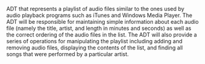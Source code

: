 ADT that represents a playlist of audio files similar to the ones used by audio playback programs such as iTunes and Windows Media Player. The ADT will be responsible for maintaining simple information about each audio file (namely the title, artist, and length in minutes and seconds) as well as the correct ordering of the audio files in the list. The ADT will also provide a series of operations for manipulating the playlist including adding and removing audio files, displaying the contents of the list, and finding all songs that were performed by a particular artist.
